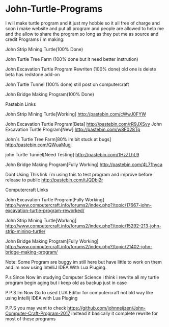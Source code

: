 John-Turtle-Programs
====================

I will make turtle program and it just my hobbie so it all free of charge and soon i make website and put all program and people are allowed to help me and the allow to share the program so long as they put me as source and credit
Programs i`m making:

John Strip Mining Turtle(100% Done)

John Turtle Tree Farm (100% done but it need better instrution)

John Excavation Turtle Program Rewriten (100% done) old one is delete beta has redstone add-on

John Turtle Tunnel (100% done) still post on computercraft

John Bridge Making Program(100% Done)

Pastebin Links

John Strip Mining Turtle[Working]
http://pastebin.com/cWwJ0FYW

John Excavation Turtle Program[Beta]
http://pastebin.com/rR9JXSvy
John Excavation Turtle Program[New]
http://pastebin.com/w8F028Tp

John`s Turtle Tree Farm[80% im bit stuck at bugs]
http://pastebin.com/QWuaMugj

john Turtle Tunnel[Need Testing]
http://pastebin.com/1HzZLhL9

John Bridge Making Program[Fully Working]
http://pastebin.com/4L71hyca

Dont Using This link i`m using this to test program and improve before release to public
http://pastebin.com/tJQDbj2r

Computercraft Links

John Excavation Turtle Program[Fully Working]
http://www.computercraft.info/forums2/index.php?/topic/17667-john-excavation-turtle-program-reworked/

John Strip Mining Turtle[Working]
http://www.computercraft.info/forums2/index.php?/topic/15292-213-john-strip-mining-turtle/

John Bridge Making Program[Fully Working]
http://www.computercraft.info/forums2/index.php?/topic/21402-john-bridge-making-program/

Note: Some Program are buggy im still here but have little to work on them and im now using IntelliJ IDEA With Lua Pluging.

P.s Since Now im studying Computer Science i think i rewrite all my turtle program begin aging but i keep old as backup just in case

P.P.S Im Now Go to used LUA Editor for computercraft not old way like using Intellij IDEA with Lua Pluging

P.P.S you may want to check https://github.com/johnneijzen/John-Computer-Craft-Program-2017 instead it basically it complete rewrite for most of these programs

